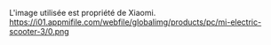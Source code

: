 L'image utilisée est propriété de Xiaomi.
https://i01.appmifile.com/webfile/globalimg/products/pc/mi-electric-scooter-3/0.png
